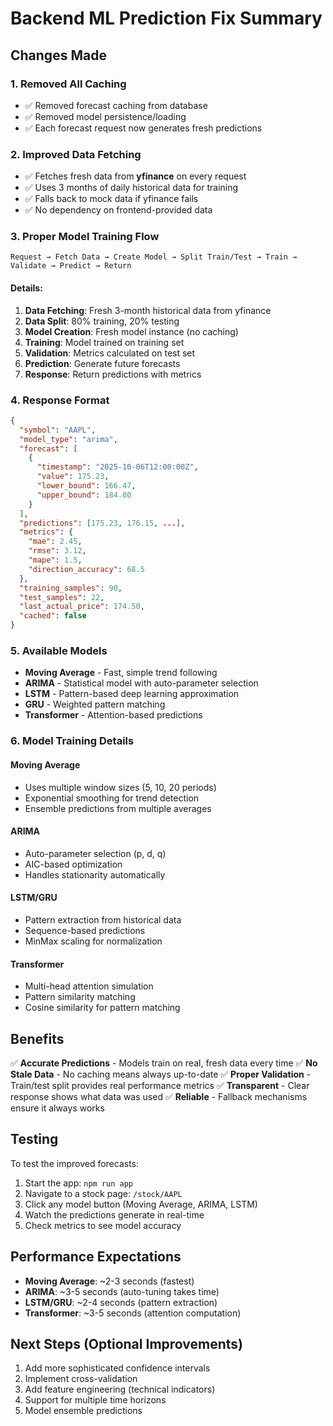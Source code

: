 # Backend ML Prediction Fix Summary

## Changes Made

### 1. **Removed All Caching**

- ✅ Removed forecast caching from database
- ✅ Removed model persistence/loading
- ✅ Each forecast request now generates fresh predictions

### 2. **Improved Data Fetching**

- ✅ Fetches fresh data from **yfinance** on every request
- ✅ Uses 3 months of daily historical data for training
- ✅ Falls back to mock data if yfinance fails
- ✅ No dependency on frontend-provided data

### 3. **Proper Model Training Flow**

```
Request → Fetch Data → Create Model → Split Train/Test → Train → Validate → Predict → Return
```

#### Details:

1. **Data Fetching**: Fresh 3-month historical data from yfinance
2. **Data Split**: 80% training, 20% testing
3. **Model Creation**: Fresh model instance (no caching)
4. **Training**: Model trained on training set
5. **Validation**: Metrics calculated on test set
6. **Prediction**: Generate future forecasts
7. **Response**: Return predictions with metrics

### 4. **Response Format**

```json
{
  "symbol": "AAPL",
  "model_type": "arima",
  "forecast": [
    {
      "timestamp": "2025-10-06T12:00:00Z",
      "value": 175.23,
      "lower_bound": 166.47,
      "upper_bound": 184.00
    }
  ],
  "predictions": [175.23, 176.15, ...],
  "metrics": {
    "mae": 2.45,
    "rmse": 3.12,
    "mape": 1.5,
    "direction_accuracy": 68.5
  },
  "training_samples": 90,
  "test_samples": 22,
  "last_actual_price": 174.50,
  "cached": false
}
```

### 5. **Available Models**

- **Moving Average** - Fast, simple trend following
- **ARIMA** - Statistical model with auto-parameter selection
- **LSTM** - Pattern-based deep learning approximation
- **GRU** - Weighted pattern matching
- **Transformer** - Attention-based predictions

### 6. **Model Training Details**

#### Moving Average

- Uses multiple window sizes (5, 10, 20 periods)
- Exponential smoothing for trend detection
- Ensemble predictions from multiple averages

#### ARIMA

- Auto-parameter selection (p, d, q)
- AIC-based optimization
- Handles stationarity automatically

#### LSTM/GRU

- Pattern extraction from historical data
- Sequence-based predictions
- MinMax scaling for normalization

#### Transformer

- Multi-head attention simulation
- Pattern similarity matching
- Cosine similarity for pattern matching

## Benefits

✅ **Accurate Predictions** - Models train on real, fresh data every time
✅ **No Stale Data** - No caching means always up-to-date
✅ **Proper Validation** - Train/test split provides real performance metrics
✅ **Transparent** - Clear response shows what data was used
✅ **Reliable** - Fallback mechanisms ensure it always works

## Testing

To test the improved forecasts:

1. Start the app: `npm run app`
2. Navigate to a stock page: `/stock/AAPL`
3. Click any model button (Moving Average, ARIMA, LSTM)
4. Watch the predictions generate in real-time
5. Check metrics to see model accuracy

## Performance Expectations

- **Moving Average**: ~2-3 seconds (fastest)
- **ARIMA**: ~3-5 seconds (auto-tuning takes time)
- **LSTM/GRU**: ~2-4 seconds (pattern extraction)
- **Transformer**: ~3-5 seconds (attention computation)

## Next Steps (Optional Improvements)

1. Add more sophisticated confidence intervals
2. Implement cross-validation
3. Add feature engineering (technical indicators)
4. Support for multiple time horizons
5. Model ensemble predictions
